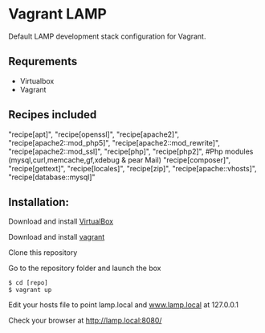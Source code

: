 Vagrant LAMP
============

Default LAMP development stack configuration for Vagrant.

Requrements
-----------

* Virtualbox
* Vagrant


Recipes included
-----------------

"recipe[apt]",
"recipe[openssl]",
"recipe[apache2]",
"recipe[apache2::mod_php5]",
"recipe[apache2::mod_rewrite]",
"recipe[apache2::mod_ssl]",
"recipe[php]",
"recipe[php2]", #Php modules (mysql,curl,memcache,gf,xdebug & pear Mail)
"recipe[composer]",
"recipe[gettext]",
"recipe[locales]",
"recipe[zip]",
"recipe[apache::vhosts]",
"recipe[database::mysql]"


Installation:
-------------

Download and install [VirtualBox](http://www.virtualbox.org/)

Download and install [vagrant](http://vagrantup.com/)

Clone this repository

Go to the repository folder and launch the box

    $ cd [repo]
    $ vagrant up

Edit your hosts file to point lamp.local and www.lamp.local at 127.0.0.1

Check your browser at http://lamp.local:8080/